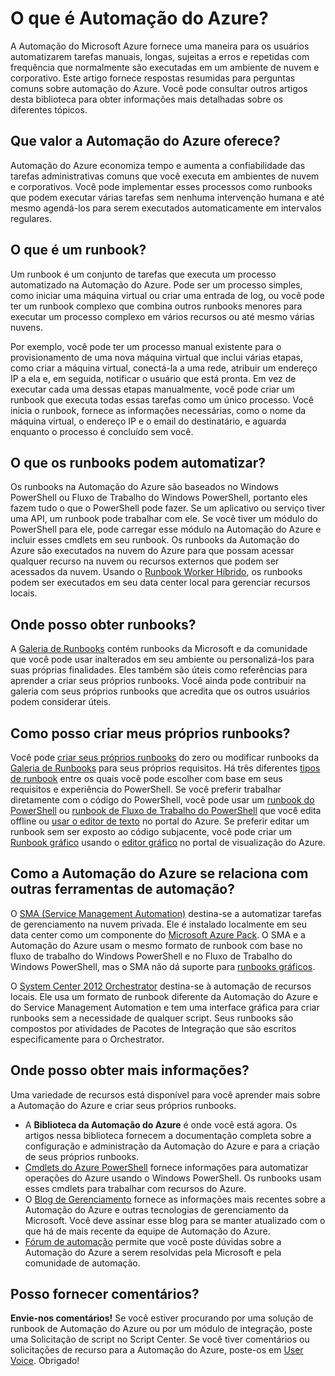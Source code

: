 <properties
	pageTitle="O que é Automação do Azure"
	description="Saiba qual valor a Automação do Azure fornece e obtenha respostas para perguntas comuns para que você pode começar a criar e usar runbooks."
	services="automation"
	documentationCenter=""
	authors="bwren"
	manager="stevenka"
	editor=""/>

<tags
	ms.service="automation"
	ms.workload="tbd"
	ms.tgt_pltfrm="na"
	ms.devlang="na"
	ms.topic="article" 
	ms.date="09/17/2015"
	ms.author="bwren"/>

# O que é Automação do Azure?

A Automação do Microsoft Azure fornece uma maneira para os usuários automatizarem tarefas manuais, longas, sujeitas a erros e repetidas com frequência que normalmente são executadas em um ambiente de nuvem e corporativo. Este artigo fornece respostas resumidas para perguntas comuns sobre automação do Azure. Você pode consultar outros artigos desta biblioteca para obter informações mais detalhadas sobre os diferentes tópicos.

## Que valor a Automação do Azure oferece?

Automação do Azure economiza tempo e aumenta a confiabilidade das tarefas administrativas comuns que você executa em ambientes de nuvem e corporativos. Você pode implementar esses processos como runbooks que podem executar várias tarefas sem nenhuma intervenção humana e até mesmo agendá-los para serem executados automaticamente em intervalos regulares.

## O que é um runbook?

Um runbook é um conjunto de tarefas que executa um processo automatizado na Automação do Azure. Pode ser um processo simples, como iniciar uma máquina virtual ou criar uma entrada de log, ou você pode ter um runbook complexo que combina outros runbooks menores para executar um processo complexo em vários recursos ou até mesmo várias nuvens.

Por exemplo, você pode ter um processo manual existente para o provisionamento de uma nova máquina virtual que inclui várias etapas, como criar a máquina virtual, conectá-la a uma rede, atribuir um endereço IP a ela e, em seguida, notificar o usuário que está pronta. Em vez de executar cada uma dessas etapas manualmente, você pode criar um runbook que executa todas essas tarefas como um único processo. Você inicia o runbook, fornece as informações necessárias, como o nome da máquina virtual, o endereço IP e o email do destinatário, e aguarda enquanto o processo é concluído sem você.


## O que os runbooks podem automatizar?

Os runbooks na Automação do Azure são baseados no Windows PowerShell ou Fluxo de Trabalho do Windows PowerShell, portanto eles fazem tudo o que o PowerShell pode fazer. Se um aplicativo ou serviço tiver uma API, um runbook pode trabalhar com ele. Se você tiver um módulo do PowerShell para ele, pode carregar esse módulo na Automação do Azure e incluir esses cmdlets em seu runbook. Os runbooks da Automação do Azure são executados na nuvem do Azure para que possam acessar qualquer recurso na nuvem ou recursos externos que podem ser acessados da nuvem. Usando o [Runbook Worker Híbrido](automation-hybrid-runbook-worker.md), os runbooks podem ser executados em seu data center local para gerenciar recursos locais.


## Onde posso obter runbooks?

A [Galeria de Runbooks](http://msdn.microsoft.com/library/azure/dn781422.aspx) contém runbooks da Microsoft e da comunidade que você pode usar inalterados em seu ambiente ou personalizá-los para suas próprias finalidades. Eles também são úteis como referências para aprender a criar seus próprios runbooks. Você ainda pode contribuir na galeria com seus próprios runbooks que acredita que os outros usuários podem considerar úteis.


## Como posso criar meus próprios runbooks?

Você pode [criar seus próprios runbooks](http://msdn.microsoft.com/library/azure/dn643637.aspx) do zero ou modificar runbooks da [Galeria de Runbooks](http://msdn.microsoft.com/library/azure/dn781422.aspx) para seus próprios requisitos. Há três diferentes [tipos de runbook](automation-runbook-types.md) entre os quais você pode escolher com base em seus requisitos e experiência do PowerShell. Se você preferir trabalhar diretamente com o código do PowerShell, você pode usar um [runbook do PowerShell](automation-runbook-types.md#powershell-runbooks) ou [runbook de Fluxo de Trabalho do PowerShell](automation-runbook-types.md#powershell-workflow-runbooks) que você edita offline ou [usar o editor de texto](http://msdn.microsoft.com/library/azure/dn879137.aspx) no portal do Azure. Se preferir editar um runbook sem ser exposto ao código subjacente, você pode criar um [Runbook gráfico](automation-runbook-types.md#graphical-runbooks) usando o [editor gráfico](automation-graphical-authoring-intro.md) no portal de visualização do Azure.


## Como a Automação do Azure se relaciona com outras ferramentas de automação?

O [SMA (Service Management Automation)](http://technet.microsoft.com/library/dn469260.aspx) destina-se a automatizar tarefas de gerenciamento na nuvem privada. Ele é instalado localmente em seu data center como um componente do [Microsoft Azure Pack](http://www.microsoft.com/server-cloud/products/windows-azure-pack/default.aspx). O SMA e a Automação do Azure usam o mesmo formato de runbook com base no fluxo de trabalho do Windows PowerShell e no Fluxo de Trabalho do Windows PowerShell, mas o SMA não dá suporte para [runbooks gráficos](automation-graphical-authoring-intro.md).

O [System Center 2012 Orchestrator](http://technet.microsoft.com/library/hh237242.aspx) destina-se à automação de recursos locais. Ele usa um formato de runbook diferente da Automação do Azure e do Service Management Automation e tem uma interface gráfica para criar runbooks sem a necessidade de qualquer script. Seus runbooks são compostos por atividades de Pacotes de Integração que são escritos especificamente para o Orchestrator.

## Onde posso obter mais informações?

Uma variedade de recursos está disponível para você aprender mais sobre a Automação do Azure e criar seus próprios runbooks.

- A **Biblioteca da Automação do Azure** é onde você está agora. Os artigos nessa biblioteca fornecem a documentação completa sobre a configuração e administração da Automação do Azure e para a criação de seus próprios runbooks.
- [Cmdlets do Azure PowerShell](http://msdn.microsoft.com/library/jj156055.aspx) fornece informações para automatizar operações do Azure usando o Windows PowerShell. Os runbooks usam esses cmdlets para trabalhar com recursos do Azure.
- O [Blog de Gerenciamento](http://azure.microsoft.com/blog/topics/management) fornece as informações mais recentes sobre a Automação do Azure e outras tecnologias de gerenciamento da Microsoft. Você deve assinar esse blog para se manter atualizado com o que há de mais recente da equipe de Automação do Azure.
- [Fórum de automação](http://go.microsoft.com/fwlink/p/?LinkId=390561) permite que você poste dúvidas sobre a Automação do Azure a serem resolvidas pela Microsoft e pela comunidade de automação.

## Posso fornecer comentários?

**Envie-nos comentários!** Se você estiver procurando por uma solução de runbook de Automação do Azure ou por um módulo de integração, poste uma Solicitação de script no Script Center. Se você tiver comentários ou solicitações de recurso para a Automação do Azure, poste-os em [User Voice](http://feedback.windowsazure.com/forums/34192--general-feedback). Obrigado!

<!---HONumber=Oct15_HO3-->